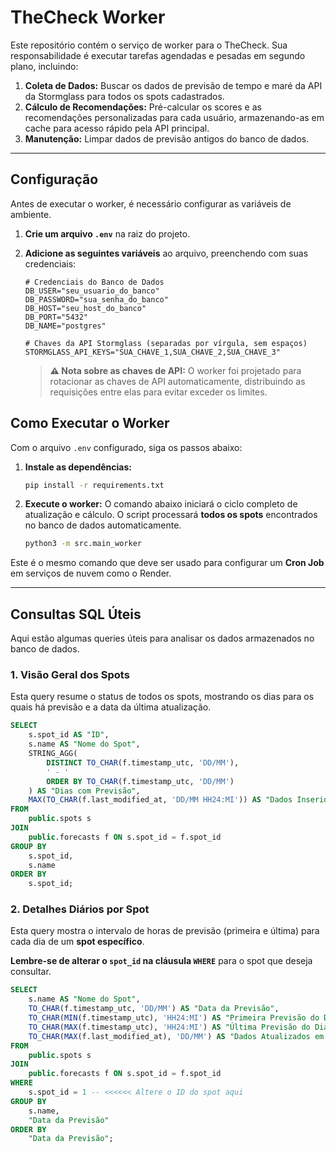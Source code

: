 # TheCheck Worker

Este repositório contém o serviço de worker para o TheCheck. Sua responsabilidade é executar tarefas agendadas e pesadas em segundo plano, incluindo:

1.  **Coleta de Dados:** Buscar os dados de previsão de tempo e maré da API da Stormglass para todos os spots cadastrados.
2.  **Cálculo de Recomendações:** Pré-calcular os scores e as recomendações personalizadas para cada usuário, armazenando-as em cache para acesso rápido pela API principal.
3.  **Manutenção:** Limpar dados de previsão antigos do banco de dados.

-----

## Configuração

Antes de executar o worker, é necessário configurar as variáveis de ambiente.

1.  **Crie um arquivo `.env`** na raiz do projeto.

2.  **Adicione as seguintes variáveis** ao arquivo, preenchendo com suas credenciais:

    ```env
    # Credenciais do Banco de Dados
    DB_USER="seu_usuario_do_banco"
    DB_PASSWORD="sua_senha_do_banco"
    DB_HOST="seu_host_do_banco"
    DB_PORT="5432"
    DB_NAME="postgres"

    # Chaves da API Stormglass (separadas por vírgula, sem espaços)
    STORMGLASS_API_KEYS="SUA_CHAVE_1,SUA_CHAVE_2,SUA_CHAVE_3"
    ```

    > **⚠️ Nota sobre as chaves de API:**
    > O worker foi projetado para rotacionar as chaves de API automaticamente, distribuindo as requisições entre elas para evitar exceder os limites.

## Como Executar o Worker

Com o arquivo `.env` configurado, siga os passos abaixo:

1.  **Instale as dependências:**

    ```bash
    pip install -r requirements.txt
    ```

2.  **Execute o worker:**
    O comando abaixo iniciará o ciclo completo de atualização e cálculo. O script processará **todos os spots** encontrados no banco de dados automaticamente.

    ```bash
    python3 -m src.main_worker
    ```

Este é o mesmo comando que deve ser usado para configurar um **Cron Job** em serviços de nuvem como o Render.

-----

## Consultas SQL Úteis

Aqui estão algumas queries úteis para analisar os dados armazenados no banco de dados.

### 1\. Visão Geral dos Spots

Esta query resume o status de todos os spots, mostrando os dias para os quais há previsão e a data da última atualização.

```sql
SELECT
    s.spot_id AS "ID",
    s.name AS "Nome do Spot",
    STRING_AGG(
        DISTINCT TO_CHAR(f.timestamp_utc, 'DD/MM'),
        ' - '
        ORDER BY TO_CHAR(f.timestamp_utc, 'DD/MM')
    ) AS "Dias com Previsão",
    MAX(TO_CHAR(f.last_modified_at, 'DD/MM HH24:MI')) AS "Dados Inseridos/Atualizados em (UTC): "
FROM
    public.spots s
JOIN
    public.forecasts f ON s.spot_id = f.spot_id
GROUP BY
    s.spot_id,
    s.name
ORDER BY
    s.spot_id;
```

### 2\. Detalhes Diários por Spot

Esta query mostra o intervalo de horas de previsão (primeira e última) para cada dia de um **spot específico**.

**Lembre-se de alterar o `spot_id` na cláusula `WHERE`** para o spot que deseja consultar.

```sql
SELECT
    s.name AS "Nome do Spot",
    TO_CHAR(f.timestamp_utc, 'DD/MM') AS "Data da Previsão",
    TO_CHAR(MIN(f.timestamp_utc), 'HH24:MI') AS "Primeira Previsão do Dia (UTC)",
    TO_CHAR(MAX(f.timestamp_utc), 'HH24:MI') AS "Última Previsão do Dia (UTC)",
    TO_CHAR(MAX(f.last_modified_at), 'DD/MM') AS "Dados Atualizados em (UTC)"
FROM
    public.spots s
JOIN
    public.forecasts f ON s.spot_id = f.spot_id
WHERE
    s.spot_id = 1 -- <<<<<< Altere o ID do spot aqui
GROUP BY
    s.name,
    "Data da Previsão"
ORDER BY
    "Data da Previsão";
```